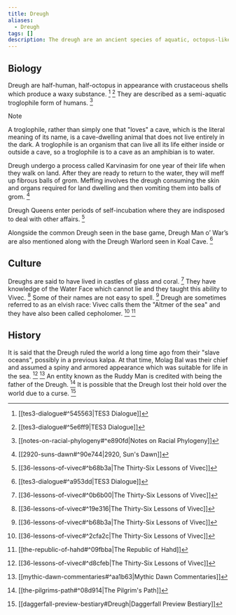 ```yaml
---
title: Dreugh
aliases:
  - Dreugh
tags: []
description: The dreugh are an ancient species of aquatic, octopus-like beastfolk, commonly hunted for their hide and the wax scraped from their shells.
---
```

## Biology
Dreugh are half-human, half-octopus in appearance with crustaceous shells which produce a waxy substance. [^1] [^2] They are described as a semi-aquatic troglophile form of humans. [^3] 

> [!Note]
> A troglophile, rather than simply one that "loves" a cave, which is the literal meaning of its name, is a cave-dwelling animal that does not live entirely in the dark. A troglophile is an organism that can live all its life either inside or outside a cave, so a troglophile is to a cave as an amphibian is to water.

Dreugh undergo a process called Karvinasim for one year of their life when they walk on land. After they are ready to return to the water, they will meff up fibrous balls of grom. Meffing involves the dreugh consuming the skin and organs required for land dwelling and then vomiting them into balls of grom. [^4]

Dreugh Queens enter periods of self-incubation where they are indisposed to deal with other affairs. [^5]

Alongside the common Dreugh seen in the base game, Dreugh Man o’ War’s are also mentioned along with the Dreugh Warlord seen in Koal Cave. [^6]
## Culture
Dreughs are said to have lived in castles of glass and coral. [^7] They have knowledge of the Water Face which cannot lie and they taught this ability to Vivec. [^8] Some of their names are not easy to spell. [^9] Dreugh are sometimes referred to as an elvish race: Vivec calls them the "Altmer of the sea" and they have also been called cepholomer. [^10] [^11]
## History
It is said that the Dreugh ruled the world a long time ago from their "slave oceans", possibly in a previous kalpa. At that time, Molag Bal was their chief and assumed a spiny and armored appearance which was suitable for life in the sea. [^12] [^13] An entity known as the Ruddy Man is credited with being the father of the Dreugh. [^14] It is possible that the Dreugh lost their hold over the world due to a curse. [^15] 

[^1]: [[tes3-dialogue#^545563|TES3 Dialogue]]
[^2]: [[tes3-dialogue#^5e6ff9|TES3 Dialogue]]
[^3]: [[notes-on-racial-phylogeny#^e890fd|Notes on Racial Phylogeny]]
[^4]: [[2920-suns-dawn#^90e744|2920, Sun's Dawn]]
[^5]: [[36-lessons-of-vivec#^b68b3a|The Thirty-Six Lessons of Vivec]]
[^6]: [[tes3-dialogue#^a953dd|TES3 Dialogue]]
[^7]: [[36-lessons-of-vivec#^0b6b00|The Thirty-Six Lessons of Vivec]]
[^8]: [[36-lessons-of-vivec#^19e316|The Thirty-Six Lessons of Vivec]]
[^9]: [[36-lessons-of-vivec#^b68b3a|The Thirty-Six Lessons of Vivec]]
[^10]: [[36-lessons-of-vivec#^2cfa2c|The Thirty-Six Lessons of Vivec]]
[^11]: [[the-republic-of-hahd#^09fbba|The Republic of Hahd]]
[^12]: [[36-lessons-of-vivec#^d8cfeb|The Thirty-Six Lessons of Vivec]]
[^13]: [[mythic-dawn-commentaries#^aa1b63|Mythic Dawn Commentaries]]
[^14]: [[the-pilgrims-path#^08d914|The Pilgrim's Path]]
[^15]: [[daggerfall-preview-bestiary#Dreugh|Daggerfall Preview Bestiary]]